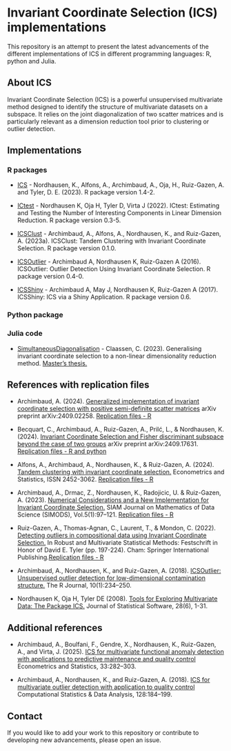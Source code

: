 # Invariant Coordinate Selection (ICS) implementations

This repository is an attempt to present the latest advancements of the different
implementations of ICS in different programming languages: R, python and Julia.


## About ICS

Invariant Coordinate Selection (ICS) is a powerful unsupervised multivariate method designed to identify the structure of multivariate datasets on a subspace. It relies on the joint diagonalization of two scatter matrices and is particularly relevant as a dimension reduction tool prior to clustering or outlier detection.




## Implementations

### R packages


- [ICS](https://cran.r-project.org/web/packages/ICS/index.html) - Nordhausen, K., Alfons, A., Archimbaud, A., Oja, H., Ruiz-Gazen, A. and Tyler, D. E. (2023). R package version 1.4-2.

- [ICtest](https://CRAN.R-project.org/package=ICtest) - 
Nordhausen K, Oja H, Tyler D, Virta J (2022). ICtest: Estimating and Testing the Number of Interesting
  Components in Linear Dimension Reduction. R package version 0.3-5.

- [ICSClust](https://cran.r-project.org/web/packages/ICSClust/index.html) - 
Archimbaud, A., Alfons, A., Nordhausen, K., and Ruiz-Gazen, A. (2023a). ICSClust: Tandem Clustering with Invariant Coordinate Selection. R package version 0.1.0.


- [ICSOutlier](https://cran.r-project.org/web/packages/ICSOutlier/index.html) - 
 Archimbaud A, Nordhausen K, Ruiz-Gazen A (2016). ICSOutlier: Outlier Detection Using Invariant Coordinate Selection.
 R package version 0.4-0. 



- [ICSShiny](https://CRAN.R-project.org/package=ICSShiny) - 
Archimbaud A, May J, Nordhausen K, Ruiz-Gazen A (2017). ICSShiny: ICS via a Shiny Application. R package
version 0.6.

### Python package


### Julia code

- [SimultaneousDiagonalisation](https://github.com/CClaassen/SimultaneousDiagonalisation.jl) - Claassen, C. (2023). Generalising invariant coordinate selection to a non-linear dimensionality reduction method. [Master’s thesis.](http://hdl.handle.net/2105/67214)



## References with replication files

- Archimbaud, A. (2024). [Generalized implementation of invariant coordinate selection with positive semi-definite scatter matrices](https://arxiv.org/abs/2409.02258) arXiv preprint arXiv:2409.02258. [Replication files - R ](https://github.com/AuroreAA/ICS_PSD_Replication)


- Becquart, C., Archimbaud, A., Ruiz-Gazen, A., Prilć, L., & Nordhausen, K. (2024).
[Invariant Coordinate Selection and Fisher discriminant subspace beyond the case of two groups](https://arxiv.org/abs/2409.17631) arXiv preprint arXiv:2409.17631.
 [Replication files - R and python](https://github.com/AuroreAA/ICS_FDS-Replication)
 
 - Alfons, A., Archimbaud, A., Nordhausen, K., & Ruiz-Gazen, A. (2024). [Tandem clustering with invariant coordinate selection.](https://doi.org/10.1016/j.ecosta.2024.03.002) Econometrics and Statistics, ISSN 2452-3062.
 [Replication files - R](https://github.com/aalfons/TandemICS-Replication)
 
- Archimbaud, A., Drmac, Z., Nordhausen, K., Radojicic, U. & Ruiz-Gazen, A. (2023). [Numerical Considerations and a New Implementation for Invariant Coordinate Selection.](https://doi.org/10.1137/22M1498759) SIAM Journal on Mathematics of Data Science (SIMODS), Vol.5(1):97–121. [Replication files - R](https://github.com/AuroreAA/NCICS)

- Ruiz-Gazen, A., Thomas-Agnan, C., Laurent, T., & Mondon, C. (2022). [Detecting outliers in compositional data using Invariant Coordinate Selection.](https://doi.org/10.1007/978-3-031-22687-8_10) In Robust and Multivariate Statistical Methods: Festschrift in Honor of David E. Tyler (pp. 197-224). Cham: Springer International Publishing.[Replication files - R](https://github.com/tibo31/ics_coda)


- Archimbaud, A., Nordhausen, K., and Ruiz-Gazen, A. (2018). [ICSOutlier: Unsupervised outlier detection for low-dimensional contamination structure.](https://doi.org/10.32614/RJ-2018-034) The R Journal, 10(1):234–250.

- Nordhausen K, Oja H, Tyler DE (2008). [Tools for Exploring Multivariate Data: The Package ICS.](https://doi.org/10.18637/jss.v028.i06) Journal of Statistical Software, 28(6), 1-31. 




## Additional references

- Archimbaud, A., Boulfani, F., Gendre, X., Nordhausen, K., Ruiz-Gazen, A., and Virta, J. (2025). [ICS for multivariate functional anomaly detection with applications to predictive maintenance and quality control](https://doi.org/10.1016/j.ecosta.2022.03.003) Econometrics
and Statistics, 33:282–303.

- Archimbaud, A., Nordhausen, K., and Ruiz-Gazen, A. (2018). [ICS for multivariate outlier detection with application to quality control](https://doi.org/10.1016/j.csda.2018.06.011) Computational Statistics & Data Analysis, 128:184–199.


## Contact

If you would like to add your work to this repository or contribute to developing new advancements, please open an issue.
